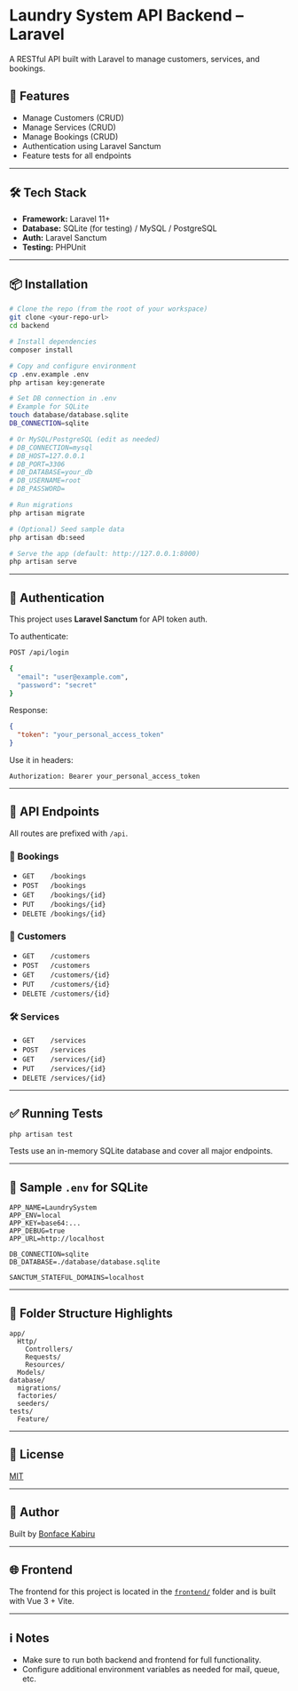 # Laundry System API Backend – Laravel

A RESTful API built with Laravel to manage customers, services, and bookings.

## 🚀 Features

- Manage Customers (CRUD)
- Manage Services (CRUD)
- Manage Bookings (CRUD)
- Authentication using Laravel Sanctum
- Feature tests for all endpoints

---

## 🛠️ Tech Stack

- **Framework:** Laravel 11+
- **Database:** SQLite (for testing) / MySQL / PostgreSQL
- **Auth:** Laravel Sanctum
- **Testing:** PHPUnit

---

## 📦 Installation

```bash
# Clone the repo (from the root of your workspace)
git clone <your-repo-url>
cd backend

# Install dependencies
composer install

# Copy and configure environment
cp .env.example .env
php artisan key:generate

# Set DB connection in .env
# Example for SQLite
touch database/database.sqlite
DB_CONNECTION=sqlite

# Or MySQL/PostgreSQL (edit as needed)
# DB_CONNECTION=mysql
# DB_HOST=127.0.0.1
# DB_PORT=3306
# DB_DATABASE=your_db
# DB_USERNAME=root
# DB_PASSWORD=

# Run migrations
php artisan migrate

# (Optional) Seed sample data
php artisan db:seed

# Serve the app (default: http://127.0.0.1:8000)
php artisan serve
```

---

## 🔐 Authentication

This project uses **Laravel Sanctum** for API token auth.

To authenticate:

```bash
POST /api/login

{
  "email": "user@example.com",
  "password": "secret"
}
```

Response:
```json
{
  "token": "your_personal_access_token"
}
```

Use it in headers:
```
Authorization: Bearer your_personal_access_token
```

---

## 📘 API Endpoints

All routes are prefixed with `/api`.

### 📁 Bookings
- `GET    /bookings`
- `POST   /bookings`
- `GET    /bookings/{id}`
- `PUT    /bookings/{id}`
- `DELETE /bookings/{id}`

### 👤 Customers
- `GET    /customers`
- `POST   /customers`
- `GET    /customers/{id}`
- `PUT    /customers/{id}`
- `DELETE /customers/{id}`

### 🛠 Services
- `GET    /services`
- `POST   /services`
- `GET    /services/{id}`
- `PUT    /services/{id}`
- `DELETE /services/{id}`

---

## ✅ Running Tests

```bash
php artisan test
```

Tests use an in-memory SQLite database and cover all major endpoints.

---

## 🧪 Sample `.env` for SQLite

```env
APP_NAME=LaundrySystem
APP_ENV=local
APP_KEY=base64:...
APP_DEBUG=true
APP_URL=http://localhost

DB_CONNECTION=sqlite
DB_DATABASE=./database/database.sqlite

SANCTUM_STATEFUL_DOMAINS=localhost
```

---

## 📂 Folder Structure Highlights

```
app/
  Http/
    Controllers/
    Requests/
    Resources/
  Models/
database/
  migrations/
  factories/
  seeders/
tests/
  Feature/
```

---

## 📝 License

[MIT](LICENSE)

---

## 👤 Author

Built by [Bonface Kabiru](https://github.com/BonfaceKabiru)

---

## 🌐 Frontend

The frontend for this project is located in the [`frontend/`](../frontend/README.md) folder and is built with Vue 3 + Vite.

---

## ℹ️ Notes

- Make sure to run both backend and frontend for full functionality.
- Configure additional environment variables as needed for mail, queue, etc.